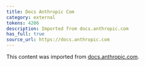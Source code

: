 ```yaml
---
title: Docs Anthropic Com
category: external
tokens: 4206
description: Imported from docs.anthropic.com
has_full: true
source_url: https://docs.anthropic.com
---
```


This content was imported from [docs.anthropic.com](https://docs.anthropic.com).
